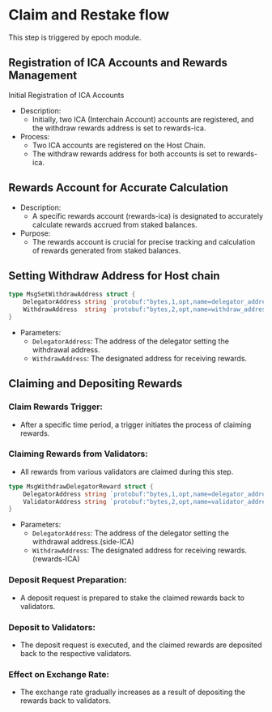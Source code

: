 # Claim and Restake flow
This step is triggered by epoch module.

## Registration of ICA Accounts and Rewards Management
Initial Registration of ICA Accounts

- Description:
    - Initially, two ICA (Interchain Account) accounts are registered, and the withdraw rewards address is set to rewards-ica.
- Process:
    - Two ICA accounts are registered on the Host Chain.
    - The withdraw rewards address for both accounts is set to rewards-ica.

## Rewards Account for Accurate Calculation

- Description:
    - A specific rewards account (rewards-ica) is designated to accurately calculate rewards accrued from staked balances.
- Purpose:
    - The rewards account is crucial for precise tracking and calculation of rewards generated from staked balances.

## Setting Withdraw Address for Host chain

```go
type MsgSetWithdrawAddress struct {
    DelegatorAddress string `protobuf:"bytes,1,opt,name=delegator_address,json=delegatorAddress,proto3" json:"delegator_address,omitempty"`
    WithdrawAddress  string `protobuf:"bytes,2,opt,name=withdraw_address,json=withdrawAddress,proto3" json:"withdraw_address,omitempty"`
}
```
- Parameters:
    - `DelegatorAddress`: The address of the delegator setting the withdrawal address.
    - `WithdrawAddress`: The designated address for receiving rewards.

## Claiming and Depositing Rewards

### Claim Rewards Trigger:
- After a specific time period, a trigger initiates the process of claiming rewards.

### Claiming Rewards from Validators:
- All rewards from various validators are claimed during this step.
```go
type MsgWithdrawDelegatorReward struct {
    DelegatorAddress string `protobuf:"bytes,1,opt,name=delegator_address,json=delegatorAddress,proto3" json:"delegator_address,omitempty"`
    ValidatorAddress string `protobuf:"bytes,2,opt,name=validator_address,json=validatorAddress,proto3" json:"validator_address,omitempty"`
}
```
- Parameters:
    - `DelegatorAddress`: The address of the delegator setting the withdrawal address.(side-ICA)
    - `WithdrawAddress`: The designated address for receiving rewards.(rewards-ICA)

### Deposit Request Preparation:
- A deposit request is prepared to stake the claimed rewards back to validators.

### Deposit to Validators:
- The deposit request is executed, and the claimed rewards are deposited back to the respective validators.

### Effect on Exchange Rate:
- The exchange rate gradually increases as a result of depositing the rewards back to validators.
